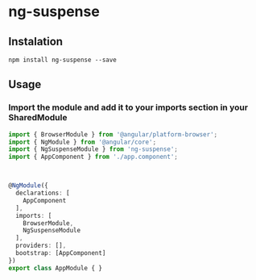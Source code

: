 # ng-suspense

## Instalation

    npm install ng-suspense --save

## Usage

### Import the module and add it to your imports section in your SharedModule

```TypeScript
import { BrowserModule } from '@angular/platform-browser';
import { NgModule } from '@angular/core';
import { NgSuspenseModule } from 'ng-suspense';
import { AppComponent } from './app.component';



@NgModule({
  declarations: [
    AppComponent
  ],
  imports: [
    BrowserModule,
    NgSuspenseModule
  ],
  providers: [],
  bootstrap: [AppComponent]
})
export class AppModule { }

```
